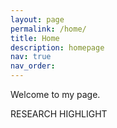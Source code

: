 ```yaml
---
layout: page
permalink: /home/
title: Home
description: homepage
nav: true
nav_order: 
---
```


Welcome to my page.

RESEARCH HIGHLIGHT
